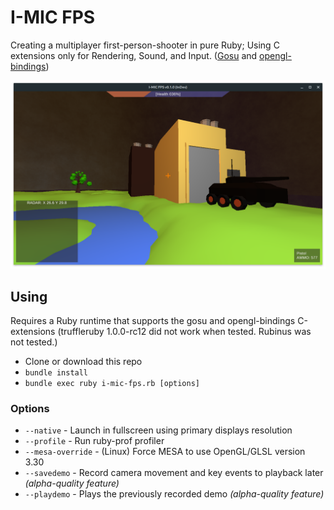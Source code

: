 # I-MIC FPS
Creating a multiplayer first-person-shooter in pure Ruby; Using C extensions only for Rendering, Sound, and Input. ([Gosu](https://libgosu.org) and [opengl-bindings](https://github.com/vaiorabbit/ruby-opengl/))

![](https://raw.githubusercontent.com/cyberarm/i-mic-fps/master/screenshots/screenshot-game.png)

## Using
Requires a Ruby runtime that supports the gosu and opengl-bindings C-extensions (truffleruby 1.0.0-rc12 did not work when tested. Rubinus was not tested.)
* Clone or download this repo
* `bundle install`
* `bundle exec ruby i-mic-fps.rb [options]`

### Options
* `--native` - Launch in fullscreen using primary displays resolution
* `--profile` - Run ruby-prof profiler
* `--mesa-override` - (Linux) Force MESA to use OpenGL/GLSL version 3.30
* `--savedemo` - Record camera movement and key events to playback later *(alpha-quality feature)*
* `--playdemo` - Plays the previously recorded demo *(alpha-quality feature)*